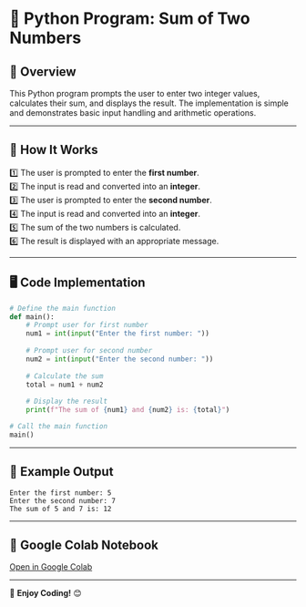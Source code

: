 # 📌 Python Program: Sum of Two Numbers

## 📝 Overview
This Python program prompts the user to enter two integer values, calculates their sum, and displays the result. The implementation is simple and demonstrates basic input handling and arithmetic operations.

---

## 🔧 How It Works
1️⃣ The user is prompted to enter the **first number**.  
2️⃣ The input is read and converted into an **integer**.  
3️⃣ The user is prompted to enter the **second number**.  
4️⃣ The input is read and converted into an **integer**.  
5️⃣ The sum of the two numbers is calculated.  
6️⃣ The result is displayed with an appropriate message.  

---

## 🖥️ Code Implementation
```python
# Define the main function
def main():
    # Prompt user for first number
    num1 = int(input("Enter the first number: "))
    
    # Prompt user for second number
    num2 = int(input("Enter the second number: "))
    
    # Calculate the sum
    total = num1 + num2
    
    # Display the result
    print(f"The sum of {num1} and {num2} is: {total}")

# Call the main function
main()
```

---

## 📌 Example Output
```
Enter the first number: 5
Enter the second number: 7
The sum of 5 and 7 is: 12
```

---

## 🔗 Google Colab Notebook
[Open in Google Colab](https://colab.research.google.com/drive/1tfQNCHK_35-Iu_YNojLobO4SvwaejcdC?usp=sharing)

---

🚀 **Enjoy Coding!** 😊
